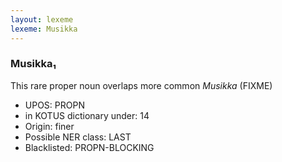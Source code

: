 ```yaml
---
layout: lexeme
lexeme: Musikka
---
```


###  Musikka₁

This rare proper noun overlaps more common *Musikka* (FIXME)
* UPOS:  PROPN
* in KOTUS dictionary under:  14
* Origin:  finer
* Possible NER class:  LAST
* Blacklisted:  PROPN-BLOCKING

